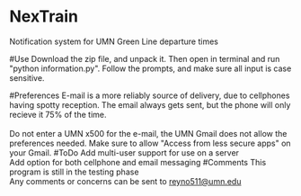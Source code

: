 # NexTrain
Notification system for UMN Green Line departure times

#Use
Download the zip file, and unpack it.  Then open in terminal and run "python information.py".  Follow the prompts, and make sure all input is case sensitive.

#Preferences
E-mail is a more reliably source of delivery, due to cellphones having spotty reception.  The email always gets sent, but the phone will only recieve it 75% of the time.<br><br>
Do not enter a UMN x500 for the e-mail, the UMN Gmail does not allow the preferences needed.
Make sure to allow "Access from less secure apps" on your Gmail.
#ToDo
Add multi-user support for use on a server<br>
Add option for both cellphone and email messaging
#Comments
This program is still in the testing phase<br>
Any comments or concerns can be sent to reyno511@umn.edu
